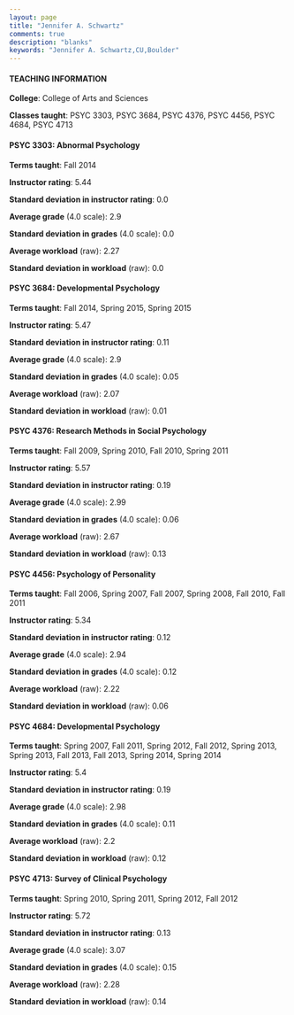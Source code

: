 ```yaml
---
layout: page
title: "Jennifer A. Schwartz" 
comments: true
description: "blanks"
keywords: "Jennifer A. Schwartz,CU,Boulder"
---
```

<head>
<script src="https://ajax.googleapis.com/ajax/libs/jquery/2.1.3/jquery.min.js"></script>
<script src="https://dl.dropboxusercontent.com/s/pc42nxpaw1ea4o9/highcharts.js?dl=0"></script>
<!-- <script src="../assets/js/highcharts.js"></script> -->
<style type="text/css">@font-face {
	font-family: "Bebas Neue";
	src: url(https://www.filehosting.org/file/details/544349/BebasNeue Regular.otf) format("opentype");
	}
	h1.Bebas { 
		font-family: "Bebas Neue", Verdana, Tahoma;
	}
</style>
</head>
	   
#### TEACHING INFORMATION

**College**: College of Arts and Sciences

**Classes taught**: PSYC 3303, PSYC 3684, PSYC 4376, PSYC 4456, PSYC 4684, PSYC 4713

#### PSYC 3303: Abnormal Psychology

**Terms taught**: Fall 2014

**Instructor rating**: 5.44

**Standard deviation in instructor rating**: 0.0

**Average grade** (4.0 scale): 2.9

**Standard deviation in grades** (4.0 scale): 0.0

**Average workload** (raw): 2.27

**Standard deviation in workload** (raw): 0.0

#### PSYC 3684: Developmental Psychology

**Terms taught**: Fall 2014, Spring 2015, Spring 2015

**Instructor rating**: 5.47

**Standard deviation in instructor rating**: 0.11

**Average grade** (4.0 scale): 2.9

**Standard deviation in grades** (4.0 scale): 0.05

**Average workload** (raw): 2.07

**Standard deviation in workload** (raw): 0.01

#### PSYC 4376: Research Methods in Social Psychology

**Terms taught**: Fall 2009, Spring 2010, Fall 2010, Spring 2011

**Instructor rating**: 5.57

**Standard deviation in instructor rating**: 0.19

**Average grade** (4.0 scale): 2.99

**Standard deviation in grades** (4.0 scale): 0.06

**Average workload** (raw): 2.67

**Standard deviation in workload** (raw): 0.13

#### PSYC 4456: Psychology of Personality

**Terms taught**: Fall 2006, Spring 2007, Fall 2007, Spring 2008, Fall 2010, Fall 2011

**Instructor rating**: 5.34

**Standard deviation in instructor rating**: 0.12

**Average grade** (4.0 scale): 2.94

**Standard deviation in grades** (4.0 scale): 0.12

**Average workload** (raw): 2.22

**Standard deviation in workload** (raw): 0.06

#### PSYC 4684: Developmental Psychology

**Terms taught**: Spring 2007, Fall 2011, Spring 2012, Fall 2012, Spring 2013, Spring 2013, Fall 2013, Fall 2013, Spring 2014, Spring 2014

**Instructor rating**: 5.4

**Standard deviation in instructor rating**: 0.19

**Average grade** (4.0 scale): 2.98

**Standard deviation in grades** (4.0 scale): 0.11

**Average workload** (raw): 2.2

**Standard deviation in workload** (raw): 0.12

#### PSYC 4713: Survey of Clinical Psychology

**Terms taught**: Spring 2010, Spring 2011, Spring 2012, Fall 2012

**Instructor rating**: 5.72

**Standard deviation in instructor rating**: 0.13

**Average grade** (4.0 scale): 3.07

**Standard deviation in grades** (4.0 scale): 0.15

**Average workload** (raw): 2.28

**Standard deviation in workload** (raw): 0.14

